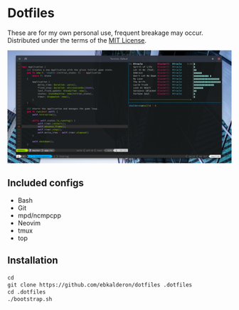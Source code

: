 # Dotfiles

These are for my own personal use, frequent breakage may occur. Distributed
under the terms of the [MIT License](./COPYING).

![Screenshot](./screenshot.png)

## Included configs

* Bash
* Git
* mpd/ncmpcpp
* Neovim
* tmux
* top

## Installation

```
cd
git clone https://github.com/ebkalderon/dotfiles .dotfiles
cd .dotfiles
./bootstrap.sh
```

